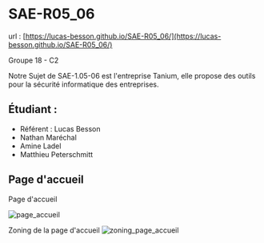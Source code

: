# SAE-R05_06

url : [https://lucas-besson.github.io/SAE-R05_06/](https://lucas-besson.github.io/SAE-R05_06/)

Groupe 18 - C2

Notre Sujet de SAE-1.05-06 est l'entreprise Tanium, elle propose des outils pour la sécurité informatique des entreprises.

## Étudiant :

- Référent : Lucas Besson
- Nathan Maréchal
- Amine Ladel
- Matthieu Peterschmitt

## Page d'accueil

Page d'accueil

![page_accueil](https://raw.githubusercontent.com/lucas-besson/SAE-R05_06/master/doc/page_accueil_screenshot.png)

Zoning de la page d'accueil
![zoning_page_accueil](https://raw.githubusercontent.com/lucas-besson/SAE-R05_06/master/doc/page_accueil.png)